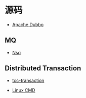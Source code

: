 # 源码

* [Apache Dubbo]()

## MQ
* [Nsq](nsp/nsq.md)

## Distributed Transaction
* [tcc-transaction]()


* [Linux CMD](linux-cmd/README.md)

